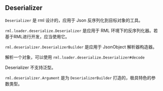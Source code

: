 ## Deserializer

`Deserializer` 是 rml 设计的，应用于 Json 反序列化到目标对象的工具。

`rml.loader.deserialize.Deserializer` 是应用于 RML 环境下的反序列化器。若基于RML进行开发，应当使用它。

`rml.deserializer.DeserializerBuilder` 是应用于 JsonObject 解析器构造器。

解析一个对象，可以使用 `rml.loader.deserialize.Deserializer#decode`

Deserializer 不支持泛型。

`rml.deserializer.Argument` 是为 `DeserializerBuilder` 打造的，极具特色的参数类型。